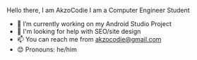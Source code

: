   Hello there, I am AkzoCodie
  I am a Computer Engineer Student  

- 🌱 I’m currently working on my Android Studio Project
- 🤔 I'm looking for help with SEO/site design
- 📫 You can reach me from akzocodie@gmail.com
- 😊 Pronouns: he/him


